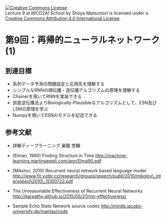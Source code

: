 <a rel="license" href="http://creativecommons.org/licenses/by/4.0/"><img alt="Creative Commons License" style="border-width:0" src="https://i.creativecommons.org/l/by/4.0/88x31.png" /></a><br /><span xmlns:dct="http://purl.org/dc/terms/" property="dct:title">Lecture 9 at NICO2AI  School</span> by <span xmlns:cc="http://creativecommons.org/ns#" property="cc:attributionName">Shoya Matsumori</span> is licensed under a <a rel="license" href="http://creativecommons.org/licenses/by/4.0/">Creative Commons Attribution 4.0 International License</a>.
# 第9回：再帰的ニューラルネットワーク (1)

## 到達目標
* 系列データ予測の問題設定と応用先を理解する
* シンプルなRNNの順伝播・逆伝播アルゴリズムの原理を理解する
* Chainerを用いてRNNを実装できる
* 誤差逆伝播法よりBiologically-Plausibleなアルゴリズムとして、ESN及びLSMの原理を学ぶ
* Numpyを用いてESNのモデルを記述できる

## 参考文献
* 詳解ディープラーニング 巣籠 悠輔
* (Elman, 1990) Finding Structure in Time
http://machine-learning.martinsewell.com/ann/Elma90.pdf

* (Mikolov, 2010) Recurrent neural network based language model
http://www.fit.vutbr.cz/research/groups/speech/publi/2010/mikolov\_interspeech2010\_IS100722.pdf

* The Unreasonable Effectiveness of Recurrent Neural Networks
http://karpathy.github.io/2015/05/21/rnn-effectiveness/

* Sample Echo State Network source codes
http://minds.jacobs-university.de/mantas/code
